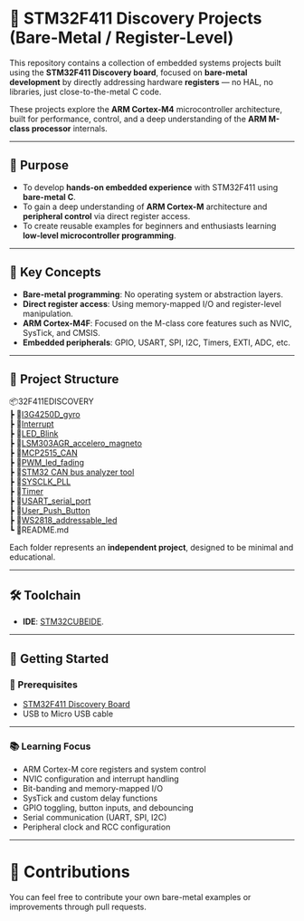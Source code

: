 # 🔧 STM32F411 Discovery Projects (Bare-Metal / Register-Level)

This repository contains a collection of embedded systems projects built using the **STM32F411 Discovery board**, focused on **bare-metal development** by directly addressing hardware **registers** — no HAL, no libraries, just close-to-the-metal C code.

These projects explore the **ARM Cortex-M4** microcontroller architecture, built for performance, control, and a deep understanding of the **ARM M-class processor** internals.

---

## 🎯 Purpose

- To develop **hands-on embedded experience** with STM32F411 using **bare-metal C**.
- To gain a deep understanding of **ARM Cortex-M** architecture and **peripheral control** via direct register access.
- To create reusable examples for beginners and enthusiasts learning **low-level microcontroller programming**.

---

## 🧠 Key Concepts

- **Bare-metal programming**: No operating system or abstraction layers.
- **Direct register access**: Using memory-mapped I/O and register-level manipulation.
- **ARM Cortex-M4F**: Focused on the M-class core features such as NVIC, SysTick, and CMSIS.
- **Embedded peripherals**: GPIO, USART, SPI, I2C, Timers, EXTI, ADC, etc.

---

## 📁 Project Structure
📦32F411EDISCOVERY    
 ┣ 📂[I3G4250D_gyro](./I3G4250D_gyro)   
 ┣ 📂[Interrupt](./Interrupt)   
 ┣ 📂[LED_Blink](./LED_Blink)    
 ┣ 📂[LSM303AGR_accelero_magneto](./LSM303AGR_accelero_magneto)   
 ┣ 📂[MCP2515_CAN](./MCP2515_CAN/)    
 ┣ 📂[PWM_led_fading](./PWM_led_fading)    
 ┣ 📂[STM32 CAN bus analyzer tool](./STM32%20CAN%20bus%20analyzer%20tool/)    
 ┣ 📂[SYSCLK_PLL](./SYSCLK_PLL)  
 ┣ 📂[Timer](./Timer)    
 ┣ 📂[USART_serial_port](./USART_serial_port)    
 ┣ 📂[User_Push_Button](./User_Push_Button)    
 ┣ 📂[WS2818_addressable_led](./WS2818_addressable_led)    
 ┗ 📜README.md
 
Each folder represents an **independent project**, designed to be minimal and educational.

---

## 🛠️ Toolchain

- **IDE**: [STM32CUBEIDE](https://www.st.com/en/development-tools/stm32cubeide.html).

---

## 🚀 Getting Started

### 🔧 Prerequisites

- [STM32F411 Discovery Board](https://www.st.com/en/evaluation-tools/32f411ediscovery.html)
- USB to Micro USB cable


---
### 📚 Learning Focus
- ARM Cortex-M core registers and system control
- NVIC configuration and interrupt handling
- Bit-banding and memory-mapped I/O
- SysTick and custom delay functions
- GPIO toggling, button inputs, and debouncing
- Serial communication (UART, SPI, I2C)
- Peripheral clock and RCC configuration

---
# 🤝 Contributions

You can feel free to contribute your own bare-metal examples or improvements through pull requests.
